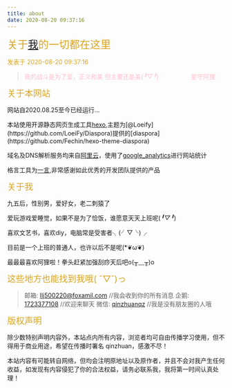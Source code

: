```yaml
---
title: about
date: 2020-08-20 09:37:16
---
```

<text style="color:GoldEnrod;font-size:24px">关于[我](../../ "秦篆")的一切都在这里</text>

<text style="color:GoldEnrod">发表于 2020-08-20 09:37:16</text>

><text style="color:pink">我的战斗是为了爱，正义和美</text>
><text style="color:pink">但主要还是美(*╹▽╹*)</text>
>&nbsp;&nbsp;&nbsp;&nbsp;&nbsp;&nbsp;&nbsp;&nbsp;&nbsp;&nbsp;&nbsp;&nbsp;&nbsp;&nbsp;&nbsp;&nbsp;&nbsp;&nbsp;<text style="color:pink">星守阿狸<text>

<text style="font-size:20px;color:GoldEnrod;font-weight:blod">关于本网站</text> 

网站自2020.08.25至今已经运行...

本站使用开源静态网页生成工具[hexo](https://hexo.io/ "https://hexo.io/"),主题为[@Loeify](https://github.com/LoeiFy/Diaspora)提供的[diaspora](https://github.com/Fechin/hexo-theme-diaspora)

域名及DNS解析服务均来自[阿里云](https://www.aliyun.com/)，使用了[google_analytics](http://www.google.com/analytics/)进行网站统计

格言工具为[一言](https://hitokoto.cn/),非常感谢如此优秀的开发团队提供的产品

<text style="font-size:20px;color:GoldEnrod;font-weight:blod">关于我</text>

九五后，性别男，爱好女，老二刺猿了

爱玩游戏爱睡觉，如果不是为了恰饭，谁愿意天天上班呢(*╹▽╹*)

喜欢文艺书，喜欢diy，电脑常是受害者╮(╯▽╰)╭

目前是一个上班的普通人，也许以后不是呢(*❦ω❦)

最最最喜欢阿狸啦！拳头赶紧加强刮痧天后吧o(╥﹏╥)o

<text style="font-size:20px;color:GoldEnrod;font-weight:blod">这些地方也能找到我哦( ˘▽˘)っ</text>

>邮箱: [llj500220@foxamil.com]()  //我会收到你的所有消息
>企鹅: [1723377108](tencent://message/?uin=1723377108&Site=im.qq.com&Menu=yes) //欢迎来聊天
>微信: [qinzhuanqz]() //我是没有朋友圈的人哦

<text style="font-size:20px;color:GoldEnrod;font-weight:blod">版权声明</text>

除少数特别声明内容外，本站点内所有内容，浏览者均可自由传播学习使用，但不得用于商业用途，希望在传播时署名 qinzhuan，感激不尽！

本站内容有可能转自网络，但均会注明原地址以及原作者，并且不会对我产生任何收益，如发现有内容侵犯了你的合法权益，请务必联系我，我将第一时间认真处理！
